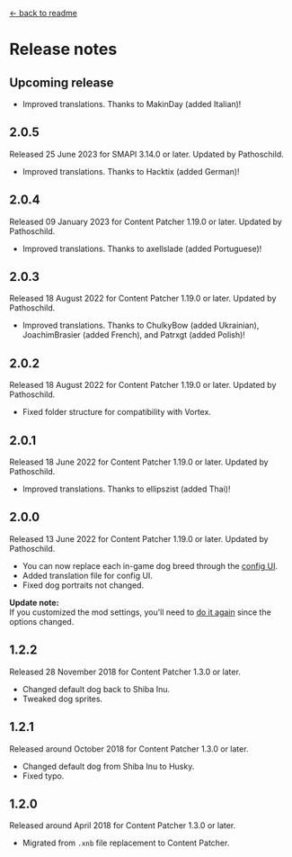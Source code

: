 ﻿﻿﻿[← back to readme](README.md)

# Release notes
## Upcoming release
* Improved translations. Thanks to MakinDay (added Italian)!

## 2.0.5
Released 25 June 2023 for SMAPI 3.14.0 or later. Updated by Pathoschild.

* Improved translations. Thanks to Hacktix (added German)!

## 2.0.4
Released 09 January 2023 for Content Patcher 1.19.0 or later. Updated by Pathoschild.

* Improved translations. Thanks to axellslade (added Portuguese)!

## 2.0.3
Released 18 August 2022 for Content Patcher 1.19.0 or later. Updated by Pathoschild.

* Improved translations. Thanks to ChulkyBow (added Ukrainian), JoachimBrasier (added French), and Patrxgt (added Polish)!

## 2.0.2
Released 18 August 2022 for Content Patcher 1.19.0 or later. Updated by Pathoschild.

* Fixed folder structure for compatibility with Vortex.

## 2.0.1
Released 18 June 2022 for Content Patcher 1.19.0 or later. Updated by Pathoschild.

* Improved translations. Thanks to ellipszist (added Thai)!

## 2.0.0
Released 13 June 2022 for Content Patcher 1.19.0 or later. Updated by Pathoschild.

* You can now replace each in-game dog breed through the [config UI](README.md#configure).
* Added translation file for config UI.
* Fixed dog portraits not changed.

**Update note:**  
If you customized the mod settings, you'll need to [do it again](README.md#configure) since the
options changed.

## 1.2.2
Released 28 November 2018 for Content Patcher 1.3.0 or later.

* Changed default dog back to Shiba Inu.
* Tweaked dog sprites.

## 1.2.1
Released around October 2018 for Content Patcher 1.3.0 or later.

* Changed default dog from Shiba Inu to Husky.
* Fixed typo.

## 1.2.0
Released around April 2018 for Content Patcher 1.3.0 or later.

* Migrated from `.xnb` file replacement to Content Patcher.
